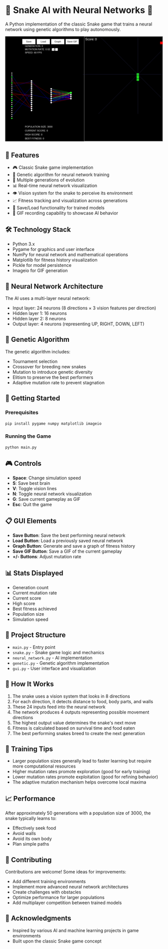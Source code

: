 # 🐍 Snake AI with Neural Networks 🧠

A Python implementation of the classic Snake game that trains a neural network using genetic algorithms to play autonomously.

![Snake AI in Action](snake_game.gif)

## 🌟 Features

- 🎮 Classic Snake game implementation
- 🧬 Genetic algorithm for neural network training
- 🔄 Multiple generations of evolution
- 📊 Real-time neural network visualization
- 👁️ Vision system for the snake to perceive its environment
- 📈 Fitness tracking and visualization across generations
- 💾 Save/Load functionality for trained models
- 🎥 GIF recording capability to showcase AI behavior

## 🛠️ Technology Stack

- Python 3.x
- Pygame for graphics and user interface
- NumPy for neural network and mathematical operations
- Matplotlib for fitness history visualization
- Pickle for model persistence
- Imageio for GIF generation

## 🧠 Neural Network Architecture

The AI uses a multi-layer neural network:
- Input layer: 24 neurons (8 directions × 3 vision features per direction)
- Hidden layer 1: 16 neurons 
- Hidden layer 2: 8 neurons
- Output layer: 4 neurons (representing UP, RIGHT, DOWN, LEFT)

## 🧬 Genetic Algorithm

The genetic algorithm includes:
- Tournament selection
- Crossover for breeding new snakes
- Mutation to introduce genetic diversity
- Elitism to preserve the best performers
- Adaptive mutation rate to prevent stagnation

## 🚀 Getting Started

### Prerequisites

```bash
pip install pygame numpy matplotlib imageio
```

### Running the Game

```bash
python main.py
```

## 🎮 Controls

- **Space**: Change simulation speed
- **S**: Save best brain
- **V**: Toggle vision lines
- **N**: Toggle neural network visualization
- **G**: Save current gameplay as GIF
- **Esc**: Quit the game

## 📋 GUI Elements

- **Save Button**: Save the best performing neural network
- **Load Button**: Load a previously saved neural network
- **Graph Button**: Generate and save a graph of fitness history
- **Save GIF Button**: Save a GIF of the current gameplay
- **+/- Buttons**: Adjust mutation rate

## 📊 Stats Displayed

- Generation count
- Current mutation rate
- Current score
- High score
- Best fitness achieved
- Population size
- Simulation speed

## 📂 Project Structure

- `main.py` - Entry point
- `snake.py` - Snake game logic and mechanics
- `neural_network.py` - AI implementation
- `genetic.py` - Genetic algorithm implementation
- `gui.py` - User interface and visualization

## 🧪 How It Works

1. The snake uses a vision system that looks in 8 directions
2. For each direction, it detects distance to food, body parts, and walls
3. These 24 inputs feed into the neural network
4. The network produces 4 outputs representing possible movement directions
5. The highest output value determines the snake's next move
6. Fitness is calculated based on survival time and food eaten
7. The best performing snakes breed to create the next generation

## 📝 Training Tips

- Larger population sizes generally lead to faster learning but require more computational resources
- Higher mutation rates promote exploration (good for early training)
- Lower mutation rates promote exploitation (good for refining behavior)
- The adaptive mutation mechanism helps overcome local maxima

## 📈 Performance

After approximately 50 generations with a population size of 3000, the snake typically learns to:
- Effectively seek food
- Avoid walls
- Avoid its own body
- Plan simple paths

## 🤝 Contributing

Contributions are welcome! Some ideas for improvements:
- Add different training environments
- Implement more advanced neural network architectures
- Create challenges with obstacles
- Optimize performance for larger populations
- Add multiplayer competition between trained models

## 🙏 Acknowledgments

- Inspired by various AI and machine learning projects in game environments
- Built upon the classic Snake game concept
